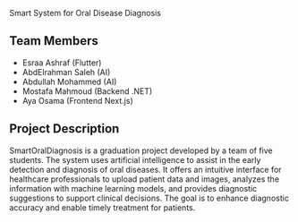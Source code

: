 Smart System for Oral Disease Diagnosis

## Team Members
- Esraa Ashraf (Flutter)
- AbdElrahman Saleh (AI)
- Abdullah Mohammed (AI)
- Mostafa Mahmoud (Backend .NET)
- Aya Osama (Frontend Next.js)

## Project Description
SmartOralDiagnosis is a graduation project developed by a team of five students. The system uses artificial intelligence to assist in the early detection and diagnosis of oral diseases. It offers an intuitive interface for healthcare professionals to upload patient data and images, analyzes the information with machine learning models, and provides diagnostic suggestions to support clinical decisions. The goal is to enhance diagnostic accuracy and enable timely treatment for patients.
